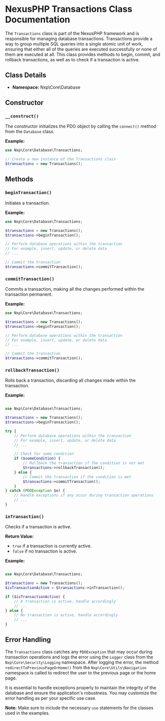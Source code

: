 # NexusPHP Transactions Class Documentation

The `Transactions` class is part of the NexusPHP framework and is responsible for managing database transactions. Transactions provide a way to group multiple SQL queries into a single atomic unit of work, ensuring that either all of the queries are executed successfully or none of them are executed at all. This class provides methods to begin, commit, and rollback transactions, as well as to check if a transaction is active.

## Class Details 
- **Namespace:**  Nxp\Core\Database 
## Constructor
### `__construct()`

The constructor initializes the PDO object by calling the `connect()` method from the `Database` class.

**Example:** 

```php
use Nxp\Core\Database\Transactions;

// Create a new instance of the Transactions class
$transactions = new Transactions();
```

## Methods
### `beginTransaction()`

Initiates a transaction.

**Example:** 

```php
use Nxp\Core\Database\Transactions;

$transactions = new Transactions();
$transactions->beginTransaction();

// Perform database operations within the transaction
// For example, insert, update, or delete data
// ...

// Commit the transaction
$transactions->commitTransaction();
```


### `commitTransaction()`

Commits a transaction, making all the changes performed within the transaction permanent.

**Example:** 

```php
use Nxp\Core\Database\Transactions;

$transactions = new Transactions();
$transactions->beginTransaction();

// Perform database operations within the transaction
// For example, insert, update, or delete data
// ...

// Commit the transaction
$transactions->commitTransaction();
```


### `rollbackTransaction()`

Rolls back a transaction, discarding all changes made within the transaction.

**Example:** 

```php

use Nxp\Core\Database\Transactions;

$transactions = new Transactions();
$transactions->beginTransaction();

try {
    // Perform database operations within the transaction
    // For example, insert, update, or delete data
    // ...

    // Check for some condition
    if ($someCondition) {
        // Rollback the transaction if the condition is not met
        $transactions->rollbackTransaction();
    } else {
        // Commit the transaction if the condition is met
        $transactions->commitTransaction();
    }
} catch (PDOException $e) {
    // Handle exceptions if any occur during transaction operations
    // ...
}
```


### `inTransaction()`

Checks if a transaction is active.

**Return Value:**  
- `true` if a transaction is currently active. 
- `false` if no transaction is active.

**Example:** 

```php

use Nxp\Core\Database\Transactions;

$transactions = new Transactions();
$isTransactionActive = $transactions->inTransaction();

if ($isTransactionActive) {
    // A transaction is active, handle accordingly
    // ...
} else {
    // No transaction is active, handle accordingly
    // ...
}
```

## Error Handling

The `Transactions` class catches any `PDOException` that may occur during transaction operations and logs the error using the `Logger` class from the `Nxp\Core\Security\Logging` namespace. After logging the error, the method `redirectToPreviousPageOrHome()` from the `Nxp\Core\Utils\Navigation` namespace is called to redirect the user to the previous page or the home page.

It is essential to handle exceptions properly to maintain the integrity of the database and ensure the application's robustness. You may customize the error handling as per your specific use case.

**Note:**  Make sure to include the necessary `use` statements for the classes used in the examples.

